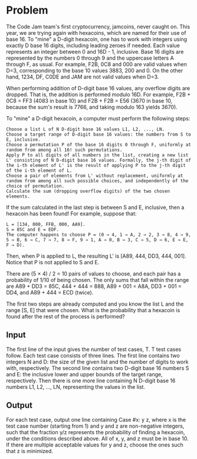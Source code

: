 # Problem

The Code Jam team's first cryptocurrency, jamcoins, never caught on. This year, we are trying again with hexacoins, which are named for their use of base 16. To "mine" a D-digit hexacoin, one has to work with integers using exactly D base 16 digits, including leading zeroes if needed. Each value represents an integer between 0 and 16D - 1, inclusive. Base 16 digits are represented by the numbers 0 through 9 and the uppercase letters A through F, as usual. For example, F2B, 0C8 and 000 are valid values when D=3, corresponding to the base 10 values 3883, 200 and 0. On the other hand, 1234, DF, C0DE and JAM are not valid values when D=3.

When performing addition of D-digit base 16 values, any overflow digits are dropped. That is, the addition is performed modulo 16D. For example, F2B + 0C8 = FF3 (4083 in base 10) and F2B + F2B = E56 (3670 in base 10, because the sum's result is 7766, and taking modulo 163 yields 3670).

To "mine" a D-digit hexacoin, a computer must perform the following steps:

    Choose a list L of N D-digit base 16 values L1, L2, ..., LN.
    Choose a target range of D-digit base 16 values: the numbers from S to E, inclusive.
    Choose a permutation P of the base 16 digits 0 through F, uniformly at random from among all 16! such permutations.
    Apply P to all digits of all numbers in the list, creating a new list L' consisting of N D-digit base 16 values. Formally, the j-th digit of the i-th element of L' is the result of applying P to the j-th digit of the i-th element of L.
    Choose a pair of elements from L' without replacement, uniformly at random from among all such possible choices, and independently of the choice of permutation.
    Calculate the sum (dropping overflow digits) of the two chosen elements.

If the sum calculated in the last step is between S and E, inclusive, then a hexacoin has been found! For example, suppose that:

    L = [134, 000, FFB, 000, AA9].
    S = 85C and E = EDF.
    The computer happens to choose P = (0 → 4, 1 → A, 2 → 2, 3 → 8, 4 → 9, 5 → B, 6 → C, 7 → 7, 8 → F, 9 → 1, A → 0, B → 3, C → 5, D → 6, E → E, F → D). 

Then, when P is applied to L, the resulting L' is [A89, 444, DD3, 444, 001]. Notice that P is not applied to S and E.

There are (5 × 4) / 2 = 10 pairs of values to choose, and each pair has a probability of 1/10 of being chosen. The only sums that fall within the range are A89 + DD3 = 85C, 444 + 444 = 888, A89 + 001 = A8A, DD3 + 001 = DD4, and A89 + 444 = ECD (twice).

The first two steps are already computed and you know the list L and the range [S, E] that were chosen. What is the probability that a hexacoin is found after the rest of the process is performed?

## Input

The first line of the input gives the number of test cases, T. T test cases follow. Each test case consists of three lines. The first line contains two integers N and D: the size of the given list and the number of digits to work with, respectively. The second line contains two D-digit base 16 numbers S and E: the inclusive lower and upper bounds of the target range, respectively. Then there is one more line containing N D-digit base 16 numbers L1, L2, ..., LN, representing the values in the list.

## Output

For each test case, output one line containing Case #x: y z, where x is the test case number (starting from 1) and y and z are non-negative integers, such that the fraction y/z represents the probability of finding a hexacoin, under the conditions described above. All of x, y, and z must be in base 10. If there are multiple acceptable values for y and z, choose the ones such that z is minimized.
